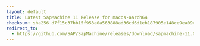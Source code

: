 ```yaml
---
layout: default
title: Latest SapMachine 11 Release for macos-aarch64
checksum: sha256 d7f15c37bb15f953a0a563888ad36cd6d1eb187905e148ce9ea09415ac352328
redirect_to:
  - https://github.com/SAP/SapMachine/releases/download/sapmachine-11.0.25/sapmachine-jre-11.0.25_macos-aarch64_bin.tar.gz
---
```

